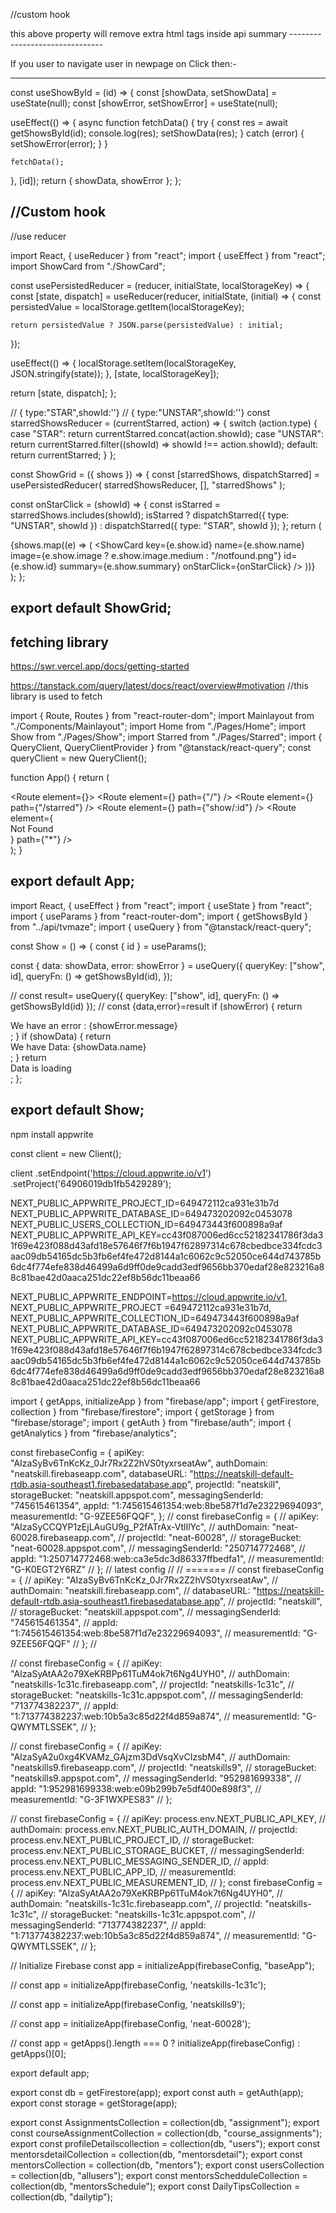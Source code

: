 //custom hook
  <div dangerouslySetInnerHTML={{ __html: summary }} />
  this above property will remove extra html tags inside api summary
-------------------------------

  If you user to navigate user in newpage on Click then:-

--------------------------------

const useShowById = (id) => {
  const [showData, setShowData] = useState(null);
  const [showError, setShowError] = useState(null);

  useEffect(() => {
    async function fetchData() {
      try {
        const res = await getShowsById(id);
        console.log(res);
        setShowData(res);
      } catch (error) {
        setShowError(error);
      }
    }

    fetchData();
  }, [id]);
  return { showData, showError };
};

//Custom hook
--------------------------------------
//use reducer

import React, { useReducer } from "react";
import { useEffect } from "react";
import ShowCard from "./ShowCard";

const usePersistedReducer = (reducer, initialState, localStorageKey) => {
  const [state, dispatch] = useReducer(reducer, initialState, (initial) => {
    const persistedValue = localStorage.getItem(localStorageKey);

    return persistedValue ? JSON.parse(persistedValue) : initial;
  });

  useEffect(() => {
    localStorage.setItem(localStorageKey, JSON.stringify(state));
  }, [state, localStorageKey]);

  return [state, dispatch];
};

// { type:"STAR",showId:''}
// { type:"UNSTAR",showId:''}
const starredShowsReducer = (currentStarred, action) => {
  switch (action.type) {
    case "STAR":
      return currentStarred.concat(action.showId);
    case "UNSTAR":
      return currentStarred.filter((showId) => showId !== action.showId);
    default:
      return currentStarred;
  }
};

const ShowGrid = ({ shows }) => {
  const [starredShows, dispatchStarred] = usePersistedReducer(
    starredShowsReducer,
    [],
    "starredShows"
  );

  const onStarClick = (showId) => {
    const isStarred = starredShows.includes(showId);
    isStarred
      ? dispatchStarred({ type: "UNSTAR", showId })
      : dispatchStarred({ type: "STAR", showId });
  };
  return (
    <div className="shows">
      {shows.map((e) => (
        <ShowCard
          key={e.show.id}
          name={e.show.name}
          image={e.show.image ? e.show.image.medium : "/notfound.png"}
          id={e.show.id}
          summary={e.show.summary}
          onStarClick={onStarClick}
        />
      ))}
    </div>
  );
};

export default ShowGrid;
-----------------------------------------

## fetching library

https://swr.vercel.app/docs/getting-started

https://tanstack.com/query/latest/docs/react/overview#motivation       //this library is used to fetch


import { Route, Routes } from "react-router-dom";
import Mainlayout from "./Components/Mainlayout";
import Home from "./Pages/Home";
import Show from "./Pages/Show";
import Starred from "./Pages/Starred";
import { QueryClient, QueryClientProvider } from "@tanstack/react-query";
const queryClient = new QueryClient();

function App() {
  return (
    <div className="App">
      <QueryClientProvider client={queryClient}>
        <Routes>
          <Route element={<Mainlayout />}>
            <Route element={<Home />} path={"/"} />
            <Route element={<Starred />} path={"/starred"} />
            <Route element={<Show />} path={"show/:id"} />
          </Route>
          <Route element={<div>Not Found</div>} path={"*"} />
        </Routes>
      </QueryClientProvider>
    </div>
  );
}

export default App;
---------------------------------------
import React, { useEffect } from "react";
import { useState } from "react";
import { useParams } from "react-router-dom";
import { getShowsById } from "../api/tvmaze";
import { useQuery } from "@tanstack/react-query";

const Show = () => {
  const { id } = useParams();

  const { data: showData, error: showError } = useQuery({
    queryKey: ["show", id],
    queryFn: () => getShowsById(id),
  });

  //  const result= useQuery({ queryKey: ["show", id], queryFn: () => getShowsById(id) });
  //  const {data,error}=result
  if (showError) {
    return <div>We have an error : {showError.message}</div>;
  }
  if (showData) {
    return <div>We have Data: {showData.name}</div>;
  }
  return <div>Data is loading </div>;
};

export default Show;
--------------------------------------




npm install appwrite


const client = new Client();

<!-- Init your SDK
Now that you've downloaded the SDK, it's time to initialze it. Use your project ID, which can be found in your project settings page. -->

client
    .setEndpoint('https://cloud.appwrite.io/v1')
    .setProject('64906019db1fb5429289');





NEXT_PUBLIC_APPWRITE_PROJECT_ID=649472112ca931e31b7d
NEXT_PUBLIC_APPWRITE_DATABASE_ID=649473202092c0453078
NEXT_PUBLIC_USERS_COLLECTION_ID=649473443f600898a9af
NEXT_PUBLIC_APPWRITE_API_KEY=cc43f087006ed6cc52182341786f3da31f69e423f088d43afd18e57646f7f6b1947f62897314c678cbedbce334fcdc3aac09db54165dc5b3fb6ef4fe472d8144a1c6062c9c52050ce644d743785b6dc4f774efe838d46499a6d9ff0de9cadd3edf9656bb370edaf28e823216a88c81bae42d0aaca251dc22ef8b56dc11beaa66

NEXT_PUBLIC_APPWRITE_ENDPOINT=https://cloud.appwrite.io/v1,
 NEXT_PUBLIC_APPWRITE_PROJECT =649472112ca931e31b7d,
NEXT_PUBLIC_APPWRITE_COLLECTION_ID=649473443f600898a9af
NEXT_PUBLIC_APPWRITE_DATABASE_ID=649473202092c0453078
NEXT_PUBLIC_APPWRITE_API_KEY=cc43f087006ed6cc52182341786f3da31f69e423f088d43afd18e57646f7f6b1947f62897314c678cbedbce334fcdc3aac09db54165dc5b3fb6ef4fe472d8144a1c6062c9c52050ce644d743785b6dc4f774efe838d46499a6d9ff0de9cadd3edf9656bb370edaf28e823216a88c81bae42d0aaca251dc22ef8b56dc11beaa66



























import { getApps, initializeApp } from "firebase/app";
import { getFirestore, collection } from "firebase/firestore";
import { getStorage } from "firebase/storage";
import { getAuth } from "firebase/auth";
import { getAnalytics } from "firebase/analytics";

const firebaseConfig = {
  apiKey: "AIzaSyBv6TnKcKz_0Jr7Rx2Z2hVS0tyxrseatAw",
  authDomain: "neatskill.firebaseapp.com",
  databaseURL:
    "https://neatskill-default-rtdb.asia-southeast1.firebasedatabase.app",
  projectId: "neatskill",
  storageBucket: "neatskill.appspot.com",
  messagingSenderId: "745615461354",
  appId: "1:745615461354:web:8be587f1d7e23229694093",
  measurementId: "G-9ZEE56FQQF",
};
// const firebaseConfig = {
//   apiKey: "AIzaSyCCQYP1zEjLAuGU9g_P2fATrAx-VtlIlYc",
//   authDomain: "neat-60028.firebaseapp.com",
//   projectId: "neat-60028",
//   storageBucket: "neat-60028.appspot.com",
//   messagingSenderId: "250714772468",
//   appId: "1:250714772468:web:ca3e5dc3d86337ffbedfa1",
//   measurementId: "G-K0EGT2Y6RZ"
// };
// latest config
//
// =======
// const firebaseConfig = {
//   apiKey: "AIzaSyBv6TnKcKz_0Jr7Rx2Z2hVS0tyxrseatAw",
//   authDomain: "neatskill.firebaseapp.com",
//   databaseURL: "https://neatskill-default-rtdb.asia-southeast1.firebasedatabase.app",
//   projectId: "neatskill",
//   storageBucket: "neatskill.appspot.com",
//   messagingSenderId: "745615461354",
//   appId: "1:745615461354:web:8be587f1d7e23229694093",
//   measurementId: "G-9ZEE56FQQF"
// };
//

// const firebaseConfig = {
//   apiKey: "AIzaSyAtAA2o79XeKRBPp61TuM4ok7t6Ng4UYH0",
//   authDomain: "neatskills-1c31c.firebaseapp.com",
//   projectId: "neatskills-1c31c",
//   storageBucket: "neatskills-1c31c.appspot.com",
//   messagingSenderId: "713774382237",
//   appId: "1:713774382237:web:10b5a3c85d22f4d859a874",
//   measurementId: "G-QWYMTLSSEK",
// };

// const firebaseConfig = {
//   apiKey: "AIzaSyA2u0xg4KVAMz_GAjzm3DdVsqXvCIzsbM4",
//   authDomain: "neatskills9.firebaseapp.com",
//   projectId: "neatskills9",
//   storageBucket: "neatskills9.appspot.com",
//   messagingSenderId: "952981699338",
//   appId: "1:952981699338:web:e09b299b7e5df400e898f3",
//   measurementId: "G-3F1WXPES83"
// };

// const firebaseConfig = {
//   apiKey: process.env.NEXT_PUBLIC_API_KEY,
//   authDomain: process.env.NEXT_PUBLIC_AUTH_DOMAIN,
//   projectId: process.env.NEXT_PUBLIC_PROJECT_ID,
//   storageBucket: process.env.NEXT_PUBLIC_STORAGE_BUCKET,
//   messagingSenderId: process.env.NEXT_PUBLIC_MESSAGING_SENDER_ID,
//   appId: process.env.NEXT_PUBLIC_APP_ID,
//   measurementId: process.env.NEXT_PUBLIC_MEASUREMENT_ID,
// }; const firebaseConfig = {
//   apiKey: "AIzaSyAtAA2o79XeKRBPp61TuM4ok7t6Ng4UYH0",
//   authDomain: "neatskills-1c31c.firebaseapp.com",
//   projectId: "neatskills-1c31c",
//   storageBucket: "neatskills-1c31c.appspot.com",
//   messagingSenderId: "713774382237",
//   appId: "1:713774382237:web:10b5a3c85d22f4d859a874",
//   measurementId: "G-QWYMTLSSEK",
// };


// Initialize Firebase
const app = initializeApp(firebaseConfig, "baseApp");

//  const app = initializeApp(firebaseConfig, 'neatskills-1c31c');

// const app = initializeApp(firebaseConfig, 'neatskills9');

//  const app = initializeApp(firebaseConfig, 'neat-60028');


// const app = getApps().length === 0 ? initializeApp(firebaseConfig) : getApps()[0];

export default app;

export const db = getFirestore(app);
export const auth = getAuth(app);
export const storage = getStorage(app);

export const AssignmentsCollection = collection(db, "assignment");
export const courseAssignmentCollection = collection(db, "course_assignments");
export const profileDetailscollection = collection(db, "users");
export const mentorsdetailCollection = collection(db, "mentorsdetail");
export const mentorsCollection = collection(db, "mentors");
export const usersCollection = collection(db, "allusers");
export const mentorsSchedduleCollection = collection(db, "mentorsSchedule");
export const DailyTipsCollection = collection(db, "dailytip");


